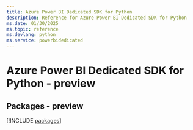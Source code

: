 ```yaml
---
title: Azure Power BI Dedicated SDK for Python
description: Reference for Azure Power BI Dedicated SDK for Python
ms.date: 01/30/2025
ms.topic: reference
ms.devlang: python
ms.service: powerbidedicated
---
```

# Azure Power BI Dedicated SDK for Python - preview
## Packages - preview
[!INCLUDE [packages](power-bi-dedicated-index.md)]